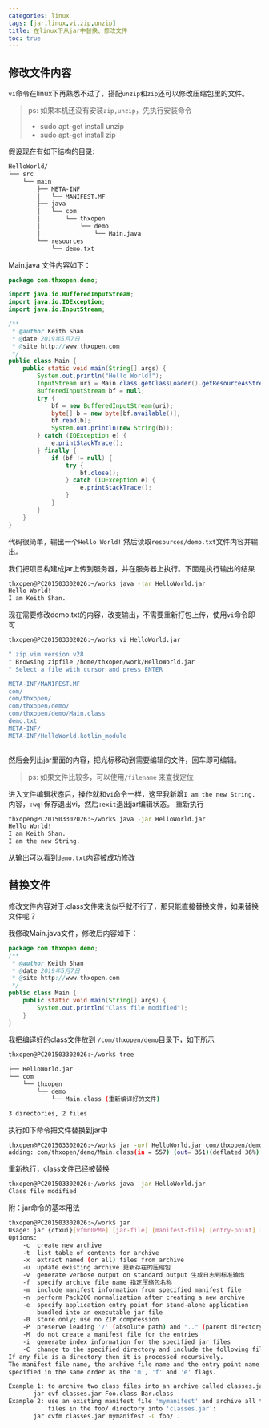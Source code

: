 ```yaml
---
categories: linux
tags: [jar,linux,vi,zip,unzip]
title: 在linux下从jar中替换、修改文件
toc: true
---
```


## 修改文件内容

`vi`命令在linux下再熟悉不过了，搭配`unzip`和`zip`还可以修改压缩包里的文件。

> ps: 如果本机还没有安装`zip,unzip`，先执行安装命令
> - sudo apt-get install unzip
> - sudo apt-get install zip

假设现在有如下结构的目录:

```bash
HelloWorld/
└── src
    └── main
        ├── META-INF
        │   └── MANIFEST.MF
        ├── java
        │   └── com
        │       └── thxopen
        │           └── demo
        │               └── Main.java
        └── resources
            └── demo.txt
```

Main.java 文件内容如下：

```java
package com.thxopen.demo;

import java.io.BufferedInputStream;
import java.io.IOException;
import java.io.InputStream;

/**
 * @author Keith Shan
 * @date 2019年5月7日
 * @site http://www.thxopen.com
 */
public class Main {
    public static void main(String[] args) {
        System.out.println("Hello World!");
        InputStream uri = Main.class.getClassLoader().getResourceAsStream("demo.txt");
        BufferedInputStream bf = null;
        try {
            bf = new BufferedInputStream(uri);
            byte[] b = new byte[bf.available()];
            bf.read(b);
            System.out.println(new String(b));
        } catch (IOException e) {
            e.printStackTrace();
        } finally {
            if (bf != null) {
                try {
                    bf.close();
                } catch (IOException e) {
                    e.printStackTrace();
                }
            }
        }
    }
}
```
代码很简单，输出一个`Hello World!` 然后读取`resources/demo.txt`文件内容并输出。

我们把项目构建成jar上传到服务器，并在服务器上执行。下面是执行输出的结果
```bash
thxopen@PC201503302026:~/work$ java -jar HelloWorld.jar
Hello World!
I am Keith Shan.
```

现在需要修改demo.txt的内容，改变输出，不需要重新打包上传，使用`vi`命令即可

```bash
thxopen@PC201503302026:~/work$ vi HelloWorld.jar

" zip.vim version v28
" Browsing zipfile /home/thxopen/work/HelloWorld.jar
" Select a file with cursor and press ENTER

META-INF/MANIFEST.MF
com/
com/thxopen/
com/thxopen/demo/
com/thxopen/demo/Main.class
demo.txt
META-INF/
META-INF/HelloWorld.kotlin_module
                               
```
然后会列出jar里面的内容，把光标移动到需要编辑的文件，回车即可编辑。

> ps: 如果文件比较多，可以使用`/filename` 来查找定位

进入文件编辑状态后，操作就和`vi`命令一样，这里我新增`I am the new String.` 内容，`:wq!`保存退出vi，然后`:exit`退出jar编辑状态。
重新执行

```bash
thxopen@PC201503302026:~/work$ java -jar HelloWorld.jar
Hello World!
I am Keith Shan.
I am the new String.
```
从输出可以看到`demo.txt`内容被成功修改

## 替换文件

修改文件内容对于.class文件来说似乎就不行了，那只能直接替换文件，如果替换文件呢？

我修改Main.java文件，修改后内容如下：
```java
package com.thxopen.demo;
/**
 * @author Keith Shan
 * @date 2019年5月7日
 * @site http://www.thxopen.com
 */
public class Main {
    public static void main(String[] args) {
        System.out.println("Class file modified");
    }
}
```
我把编译好的class文件放到 `/com/thxopen/demo`目录下，如下所示

```bash
thxopen@PC201503302026:~/work$ tree
.
├── HelloWorld.jar
└── com
    └── thxopen
        └── demo
            └── Main.class (重新编译好的文件)

3 directories, 2 files
```
执行如下命令把文件替换到jar中
```bash
thxopen@PC201503302026:~/work$ jar -uvf HelloWorld.jar com/thxopen/demo/Main.class
adding: com/thxopen/demo/Main.class(in = 557) (out= 351)(deflated 36%)
```

重新执行，class文件已经被替换
```bash
thxopen@PC201503302026:~/work$ java -jar HelloWorld.jar
Class file modified
```


附：jar命令的基本用法
```bash
thxopen@PC201503302026:~/work$ jar
Usage: jar {ctxui}[vfmn0PMe] [jar-file] [manifest-file] [entry-point] [-C dir] files ...
Options:
    -c  create new archive
    -t  list table of contents for archive
    -x  extract named (or all) files from archive
    -u  update existing archive 更新存在的压缩包
    -v  generate verbose output on standard output 生成日志到标准输出
    -f  specify archive file name 指定压缩包名称
    -m  include manifest information from specified manifest file
    -n  perform Pack200 normalization after creating a new archive
    -e  specify application entry point for stand-alone application
        bundled into an executable jar file
    -0  store only; use no ZIP compression
    -P  preserve leading '/' (absolute path) and ".." (parent directory) components from file names
    -M  do not create a manifest file for the entries
    -i  generate index information for the specified jar files
    -C  change to the specified directory and include the following file
If any file is a directory then it is processed recursively.
The manifest file name, the archive file name and the entry point name are
specified in the same order as the 'm', 'f' and 'e' flags.

Example 1: to archive two class files into an archive called classes.jar:
       jar cvf classes.jar Foo.class Bar.class
Example 2: use an existing manifest file 'mymanifest' and archive all the
           files in the foo/ directory into 'classes.jar':
       jar cvfm classes.jar mymanifest -C foo/ .
```


